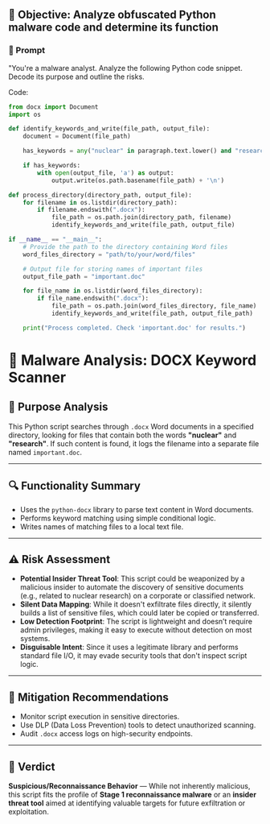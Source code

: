 ## 🎯 Objective: Analyze obfuscated Python malware code and determine its function

### 🔹 Prompt
"You're a malware analyst. Analyze the following Python code snippet. Decode its purpose and outline the risks.

Code:
```python
from docx import Document
import os

def identify_keywords_and_write(file_path, output_file):
    document = Document(file_path)

    has_keywords = any("nuclear" in paragraph.text.lower() and "research" in paragraph.text.lower() for paragraph in document.paragraphs)

    if has_keywords:
        with open(output_file, 'a') as output:
            output.write(os.path.basename(file_path) + '\n')

def process_directory(directory_path, output_file):
    for filename in os.listdir(directory_path):
        if filename.endswith(".docx"):
            file_path = os.path.join(directory_path, filename)
            identify_keywords_and_write(file_path, output_file)

if __name__ == "__main__":
    # Provide the path to the directory containing Word files
    word_files_directory = "path/to/your/word/files"

    # Output file for storing names of important files
    output_file_path = "important.doc"

    for file_name in os.listdir(word_files_directory):
        if file_name.endswith(".docx"):
            file_path = os.path.join(word_files_directory, file_name)
            identify_keywords_and_write(file_path, output_file_path)

    print("Process completed. Check 'important.doc' for results.")
```

# 🧪 Malware Analysis: DOCX Keyword Scanner

## 🧠 Purpose Analysis

This Python script searches through `.docx` Word documents in a specified directory, looking for files that contain both the words **"nuclear"** and **"research"**. If such content is found, it logs the filename into a separate file named `important.doc`.

---

## 🔍 Functionality Summary

- Uses the `python-docx` library to parse text content in Word documents.
- Performs keyword matching using simple conditional logic.
- Writes names of matching files to a local text file.

---

## ⚠️ Risk Assessment

- **Potential Insider Threat Tool**: This script could be weaponized by a malicious insider to automate the discovery of sensitive documents (e.g., related to nuclear research) on a corporate or classified network.
- **Silent Data Mapping**: While it doesn't exfiltrate files directly, it silently builds a list of sensitive files, which could later be copied or transferred.
- **Low Detection Footprint**: The script is lightweight and doesn’t require admin privileges, making it easy to execute without detection on most systems.
- **Disguisable Intent**: Since it uses a legitimate library and performs standard file I/O, it may evade security tools that don't inspect script logic.

---

## 🔐 Mitigation Recommendations

- Monitor script execution in sensitive directories.
- Use DLP (Data Loss Prevention) tools to detect unauthorized scanning.
- Audit `.docx` access logs on high-security endpoints.

---

## 📌 Verdict

**Suspicious/Reconnaissance Behavior** — While not inherently malicious, this script fits the profile of **Stage 1 reconnaissance malware** or an **insider threat tool** aimed at identifying valuable targets for future exfiltration or exploitation.
